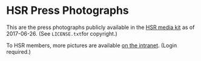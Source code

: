 # HSR Press Photographs

This are the press photographs publicly available in the [HSR media kit](https://www.hsr.ch/Download-Bilder-und-Logo.1397.0.html) as of 2017-06-26. (See `LICENSE.txt`for copyright.)

To HSR members, more pictures are available [on the intranet](https://intranet.hsr.ch/Imagebilder-HSR.15635.0.html). (Login required.)
